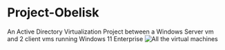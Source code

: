 # Project-Obelisk
An Active Directory Virtualization Project between a Windows Server vm  and 2 client vms running Windows 11 Enterprise
![All the virtual machines](https://github.com/NowlinB/Project-Obelisk/assets/38094031/bc26da95-27e4-4afe-894a-6b2ef9d28cdf)
